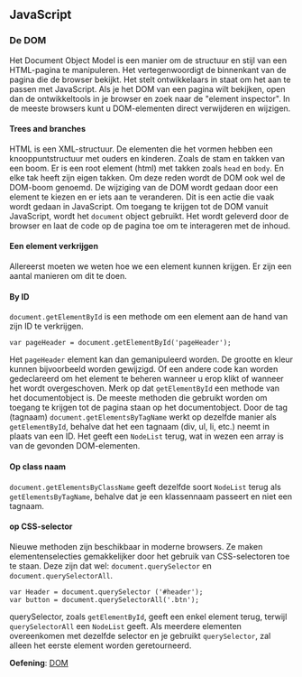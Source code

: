 ## JavaScript

### De DOM
Het Document Object Model is een manier om de structuur en stijl van een HTML-pagina te manipuleren. Het vertegenwoordigt de binnenkant van de pagina die de browser bekijkt. 
Het stelt ontwikkelaars in staat om het aan te passen met JavaScript.
Als je het DOM van een pagina wilt bekijken, open dan de ontwikkeltools in je browser en zoek naar de "element inspector". In de meeste browsers kunt u DOM-elementen direct verwijderen en wijzigen.

#### Trees and branches
HTML is een XML-structuur. 
De elementen die het vormen hebben een knooppuntstructuur met ouders en kinderen. 
Zoals de stam en takken van een boom. 
Er is een root element (html) met takken zoals `head` en `body`. 
En elke tak heeft zijn eigen takken. 
Om deze reden wordt de DOM ook wel de DOM-boom genoemd.
De wijziging van de DOM wordt gedaan door een element te kiezen en er iets aan te veranderen. 
Dit is een actie die vaak wordt gedaan in JavaScript. 
Om toegang te krijgen tot de DOM vanuit JavaScript, wordt het `document` object gebruikt. 
Het wordt geleverd door de browser en laat de code op de pagina toe om te interageren met de inhoud.

#### Een element verkrijgen
Allereerst moeten we weten hoe we een element kunnen krijgen. 
Er zijn een aantal manieren om dit te doen.

#### By ID
`document.getElementById` is een methode om een element aan de hand van zijn ID te verkrijgen.

`var pageHeader = document.getElementById('pageHeader');`

Het `pageHeader` element kan dan gemanipuleerd worden. 
De grootte en kleur kunnen bijvoorbeeld worden gewijzigd. 
Of een andere code kan worden gedeclareerd om het element te beheren wanneer u erop klikt of wanneer het wordt overgeschoven.
Merk op dat `getElementById` een methode van het documentobject is. 
De meeste methoden die gebruikt worden om toegang te krijgen tot de pagina staan op het documentobject.
Door de tag (tagnaam)
`document.getElementsByTagName` werkt op dezelfde manier als `getElementById`, behalve dat het een tagnaam (div, ul, li, etc.) neemt in plaats van een ID. Het geeft een `NodeList` terug, wat in wezen een array is van de gevonden DOM-elementen.

#### Op class naam
`document.getElementsByClassName` geeft dezelfde soort `NodeList` terug als `getElementsByTagName`, behalve dat je een klassennaam passeert en niet een tagnaam.

#### op CSS-selector
Nieuwe methoden zijn beschikbaar in moderne browsers. 
Ze maken elementenselecties gemakkelijker door het gebruik van CSS-selectoren toe te staan. 
Deze zijn dat wel: `document.querySelector` en `document.querySelectorAll`.
```
var Header = document.querySelector ('#header');
var button = document.querySelectorAll('.btn');
```
querySelector, zoals `getElementById`, geeft een enkel element terug, terwijl `querySelectorAll` een `NodeList` geeft. 
Als meerdere elementen overeenkomen met dezelfde selector en je gebruikt `querySelector`, zal alleen het eerste element worden geretourneerd.


**Oefening**: [DOM](./exercise.md)